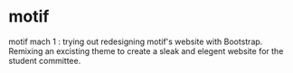# motif
motif mach 1 : trying out redesigning motif's website with Bootstrap.
Remixing an excisting theme to create a sleak and elegent website for the student committee.

